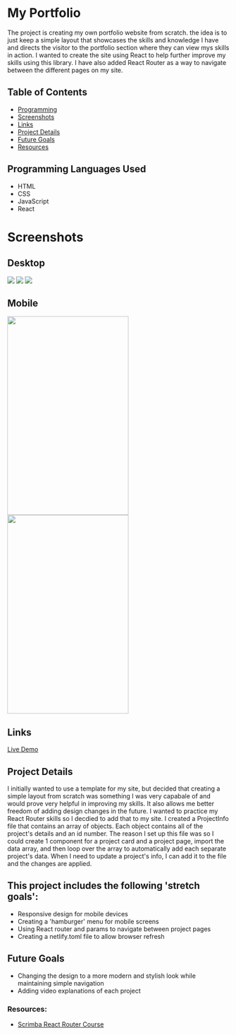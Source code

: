 # My Portfolio

The project is creating my own portfolio website from scratch. the idea is to just keep a simple layout that 
showcases the skills and knowledge I have and directs the visitor to the portfolio section where they can 
view mys skills in action. I wanted to create the site using React to help further improve my skills using this 
library. I have also added React Router as a way to navigate between the different pages on my site.

## Table of Contents
- [Programming](#programming-languages-used)
- [Screenshots](#screenshots)
- [Links](#links)
- [Project Details](#project-details)
- [Future Goals](#future-goals)
- [Resources](#resources)

## Programming Languages Used
  - HTML
  - CSS
  - JavaScript
  - React

# Screenshots
## Desktop
<img src="https://github.com/KeithPetr/My-Portfolio-React/assets/91621041/378035a0-c313-4bbe-94ec-8f54c96e6e93" />
<img src="https://github.com/KeithPetr/My-Portfolio-React/assets/91621041/ba3e090f-87f1-4ffd-b507-f43ad0a17d78" />
<img src="https://github.com/KeithPetr/My-Portfolio-React/assets/91621041/a09e2e8c-ff34-4b00-894a-af9dcfbfd386" />

## Mobile
<img src="https://github.com/KeithPetr/My-Portfolio-React/assets/91621041/3e1a7599-16e5-4943-b376-02454a1842eb" height="450" width="275" />
<img src="https://github.com/KeithPetr/My-Portfolio-React/assets/91621041/c5d0a939-20b4-42dd-b86a-defe34b10b39" height="450" width="275" />

## Links
 [Live Demo](https://keiths-portfolio-website.netlify.app/)

## Project Details

I initially wanted to use a template for my site, but decided that creating a simple layout from scratch
was something I was very capabale of and would prove very helpful in improving my skills. It also allows me
better freedom of adding design changes in the future. I wanted to practice my React Router skills so I decdied
to add that to my site. I created a ProjectInfo file that contains an array of objects. Each object contains
all of the project's details and an id number. The reason I set up this file was so I could create 1 component
for a project card and a project page, import the data array, and then loop over the array to automatically
add each separate project's data. When I need to update a project's info, I can add it to the file and the
changes are applied.

## This project includes the following 'stretch goals':
  - Responsive design for mobile devices
  - Creating a 'hamburger' menu for mobile screens
  - Using React router and params to navigate between project pages
  - Creating a netlify.toml file to allow browser refresh 

## Future Goals
  - Changing the design to a more modern and stylish look while maintaining simple navigation
  - Adding video explanations of each project

### Resources:
  - [Scrimba React Router Course](https://scrimba.com/)
